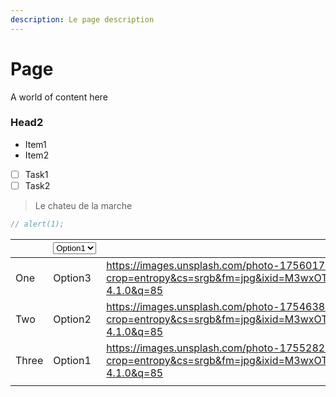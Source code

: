 ```yaml
---
description: Le page description
---
```


# Page

A world of content here

### Head2

* Item1
* Item2

- [ ] Task1
- [ ] Task2

> Le chateu de la marche

```javascript
// alert(1);
```

<table data-view="cards"><thead><tr><th></th><th><select><option value="oPs8j72kqZGi" label="Option1" color="blue"></option><option value="KH1SY7Gx0YT1" label="Option2" color="blue"></option><option value="EidWn8BerqKW" label="Option3" color="blue"></option></select></th><th data-hidden data-card-cover data-type="image">Cover image</th></tr></thead><tbody><tr><td>One</td><td><span data-option="EidWn8BerqKW">Option3</span></td><td><a href="https://images.unsplash.com/photo-1756017353605-01901a3f86e8?crop=entropy&#x26;cs=srgb&#x26;fm=jpg&#x26;ixid=M3wxOTcwMjR8MHwxfHJhbmRvbXx8fHx8fHx8fDE3NTY5NDM5ODJ8&#x26;ixlib=rb-4.1.0&#x26;q=85">https://images.unsplash.com/photo-1756017353605-01901a3f86e8?crop=entropy&#x26;cs=srgb&#x26;fm=jpg&#x26;ixid=M3wxOTcwMjR8MHwxfHJhbmRvbXx8fHx8fHx8fDE3NTY5NDM5ODJ8&#x26;ixlib=rb-4.1.0&#x26;q=85</a></td></tr><tr><td>Two</td><td><span data-option="KH1SY7Gx0YT1">Option2</span></td><td><a href="https://images.unsplash.com/photo-1754638068717-0f028bcfb292?crop=entropy&#x26;cs=srgb&#x26;fm=jpg&#x26;ixid=M3wxOTcwMjR8MHwxfHJhbmRvbXx8fHx8fHx8fDE3NTY5NDM5ODJ8&#x26;ixlib=rb-4.1.0&#x26;q=85">https://images.unsplash.com/photo-1754638068717-0f028bcfb292?crop=entropy&#x26;cs=srgb&#x26;fm=jpg&#x26;ixid=M3wxOTcwMjR8MHwxfHJhbmRvbXx8fHx8fHx8fDE3NTY5NDM5ODJ8&#x26;ixlib=rb-4.1.0&#x26;q=85</a></td></tr><tr><td>Three</td><td><span data-option="oPs8j72kqZGi">Option1</span></td><td><a href="https://images.unsplash.com/photo-1755282464678-31862372f805?crop=entropy&#x26;cs=srgb&#x26;fm=jpg&#x26;ixid=M3wxOTcwMjR8MHwxfHJhbmRvbXx8fHx8fHx8fDE3NTY5NDM5ODJ8&#x26;ixlib=rb-4.1.0&#x26;q=85">https://images.unsplash.com/photo-1755282464678-31862372f805?crop=entropy&#x26;cs=srgb&#x26;fm=jpg&#x26;ixid=M3wxOTcwMjR8MHwxfHJhbmRvbXx8fHx8fHx8fDE3NTY5NDM5ODJ8&#x26;ixlib=rb-4.1.0&#x26;q=85</a></td></tr><tr><td></td><td></td><td></td></tr></tbody></table>

